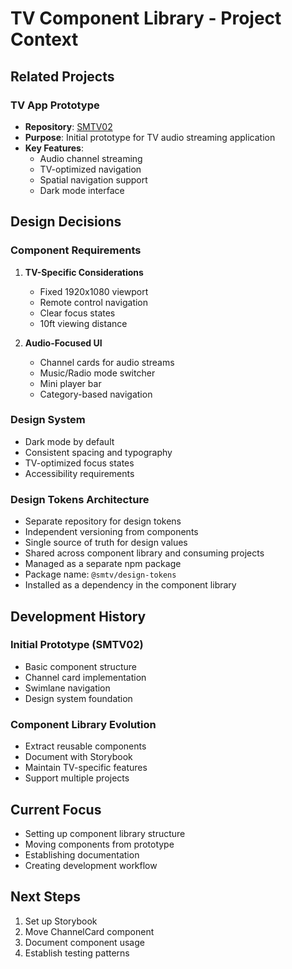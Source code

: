# TV Component Library - Project Context

## Related Projects

### TV App Prototype
- **Repository**: [SMTV02](https://github.com/rvd2pwipwip/SMTV02)
- **Purpose**: Initial prototype for TV audio streaming application
- **Key Features**:
  - Audio channel streaming
  - TV-optimized navigation
  - Spatial navigation support
  - Dark mode interface

## Design Decisions

### Component Requirements
1. **TV-Specific Considerations**
   - Fixed 1920x1080 viewport
   - Remote control navigation
   - Clear focus states
   - 10ft viewing distance

2. **Audio-Focused UI**
   - Channel cards for audio streams
   - Music/Radio mode switcher
   - Mini player bar
   - Category-based navigation

### Design System
- Dark mode by default
- Consistent spacing and typography
- TV-optimized focus states
- Accessibility requirements

### Design Tokens Architecture
- Separate repository for design tokens
- Independent versioning from components
- Single source of truth for design values
- Shared across component library and consuming projects
- Managed as a separate npm package
- Package name: `@smtv/design-tokens`
- Installed as a dependency in the component library

## Development History

### Initial Prototype (SMTV02)
- Basic component structure
- Channel card implementation
- Swimlane navigation
- Design system foundation

### Component Library Evolution
- Extract reusable components
- Document with Storybook
- Maintain TV-specific features
- Support multiple projects

## Current Focus
- Setting up component library structure
- Moving components from prototype
- Establishing documentation
- Creating development workflow

## Next Steps
1. Set up Storybook
2. Move ChannelCard component
3. Document component usage
4. Establish testing patterns 